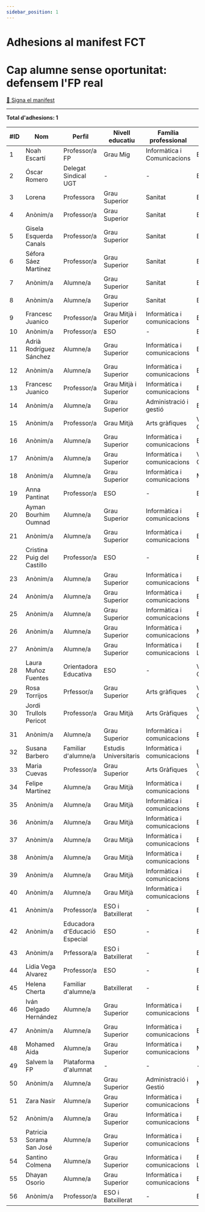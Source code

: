 ```yaml
---
sidebar_position: 1
---
```


# Adhesions al manifest FCT

# Cap alumne sense oportunitat: defensem l'FP real

[📌 Signa el manifest](https://forms.gle/qSU4UQjza6Y1oJqi6)

---

**Total d'adhesions: 1**

| #ID | Nom | Perfil | Nivell educatiu | Família professional | Territori |
|----|------|--------|----------------|----------------------|-----------|
| 1  | Noah Escartí | Professor/a FP | Grau Mig | Informàtica i Comunicacions | Barcelonès |
| 2  | Óscar Romero | Delegat Sindical UGT | - | - | Barcelonès |
| 3  | Lorena | Professora | Grau Superior | Sanitat | Barcelonès |
| 4  | Anònim/a | Professor/a | Grau Superior | Sanitat | Barcelonès |
| 5  | Gisela Esquerda Canals | Professor/a | Grau Superior | Sanitat | Barcelonès |
| 6  | Séfora Sáez Martínez | Professor/a | Grau Superior | Sanitat | Barcelonès |
| 7  | Anònim/a | Alumne/a | Grau Superior | Sanitat | Barcelonès |
| 8  | Anònim/a | Alumne/a | Grau Superior | Sanitat | Barcelonès |
| 9  | Francesc Juanico | Professor/a | Grau Mitjà i Superior | Informàtica i comunicacions | Barcelonès |
| 10  | Anònim/a | Professor/a | ESO | - | Barcelonès |
| 11  | Adrià Rodríguez Sánchez | Alumne/a | Grau Superior | Informàtica i comunicacions | Barcelonès |
| 12  | Anònim/a | Alumne/a | Grau Superior | Informàtica i comunicacions | Barcelonès |
| 13  | Francesc Juanico | Professor/a | Grau Mitjà i Superior | Informàtica i comunicacions | Barcelonès |
| 14  | Anònim/a | Alumne/a | Grau Superior | Administració i gestió | Barcelonès |
| 15  | Anònim/a | Professor/a | Grau Mitjà | Arts gràfiques | Vallès Occidental |
| 16  | Anònim/a | Alumne/a | Grau Superior | Informàtica i comunicacions | Barcelonès |
| 17  | Anònim/a | Alumne/a | Grau Superior | Informàtica i comunicacions | Vallès Oriental |
| 18  | Anònim/a | Alumne/a | Grau Superior | Informàtica i comunicacions | Maresme |
| 19  | Anna Pantinat | Professor/a | ESO | - | Barcelonès |
| 20  | Ayman Bourhim Oumnad | Alumne/a | Grau Superior | Informàtica i comunicacions | Barcelonès |
| 21  | Anònim/a | Alumne/a | Grau Superior | Informàtica i comunicacions | Barcelonès |
| 22  | Cristina Puig del Castillo | Professor/a | ESO | - | Barcelonès |
| 23  | Anònim/a | Alumne/a | Grau Superior | Informàtica i comunicacions | Barcelonès |
| 24  | Anònim/a | Alumne/a | Grau Superior | Informàtica i comunicacions | Barcelonès |
| 25  | Anònim/a | Alumne/a | Grau Superior | Informàtica i comunicacions | Barcelonès |
| 26  | Anònim/a | Alumne/a | Grau Superior | Informàtica i comunicacions | Maresme |
| 27  | Anònim/a | Alumne/a | Grau Superior | Informàtica i comunicacions | Baix Llobregat |
| 28  | Laura Muñoz Fuentes | Orientadora Educativa | ESO | - | Vallès Occidental |
| 29  | Rosa Torrijos | Prfessor/a | Grau Superior | Arts gràfiques | Vallès Occidental |
| 30  | Jordi Trullols Pericot | Professor/a | Grau Mitjà | Arts Gràfiques | Vallès Occidental |
| 31  | Anònim/a | Alumne/a | Grau Superior | Informàtica i comunicacions | Barcelonès |
| 32  | Susana Barbero | Familiar d'alumne/a | Estudis Universitaris | Informàtica i comunicacions | Barcelonès |
| 33  | Maria Cuevas | Professor/a | Grau Superior | Arts Gràfiques | Vallès Occidental |
| 34  | Felipe Martínez | Alumne/a | Grau Mitjà | Informàtica i comunicacions | Barcelonès |
| 35  | Anònim/a | Alumne/a | Grau Mitjà | Informàtica i comunicacions | Barcelonès |
| 36  | Anònim/a | Alumne/a | Grau Mitjà | Informàtica i comunicacions | Barcelonès |
| 37  | Anònim/a | Alumne/a | Grau Mitjà | Informàtica i comunicacions | Barcelonès |
| 38  | Anònim/a | Alumne/a | Grau Mitjà | Informàtica i comunicacions | Barcelonès |
| 39  | Anònim/a | Alumne/a | Grau Mitjà | Informàtica i comunicacions | Barcelonès |
| 40  | Anònim/a | Alumne/a | Grau Mitjà | Informàtica i comunicacions | Barcelonès |
| 41  | Anònim/a | Professor/a | ESO i Batxillerat | - | Barcelonès |
| 42  | Anònim/a | Educadora d'Educació Especial | ESO | - | Barcelonès |
| 43  | Anònim/a | Prfessora/a | ESO i Batxillerat | - | Barcelonès |
| 44  | Lidia Vega Alvarez | Professor/a | ESO | - | Barcelonès |
| 45  | Helena Cherta | Familiar d'alumne/a | Batxillerat | - | Barcelonès |
| 46  | Iván Delgado Hernández | Alumne/a | Grau Superior | Informàtica i comunicacions | Barcelonès |
| 47  | Anònim/a | Alumne/a | Grau Superior | Informàtica i comunicacions | Barcelonès |
| 48  | Mohamed Aida | Alumne/a | Grau Superior | Informàtica i comunicacions | Maresme |
| 49  | Salvem la FP | Plataforma d'alumnat | - | - | - |
| 50  | Anònim/a | Alumne/a | Grau Superior | Administració i Gestió | Maresme |
| 51  | Zara Nasir | Alumne/a | Grau Superior | Informàtica i comunicacions | Barcelonès |
| 52  | Anònim/a | Alumne/a | Grau Superior | Informàtica i comunicacions | Barcelonès |
| 53  | Patricia Sorama San José | Alumne/a | Grau Superior | Informàtica i comunicacions | Barcelonès |
| 54  | Santino Colmena | Alumne/a | Grau Superior | Informàtica i comunicacions | Baix Llobregat |
| 55  | Dhayan Osorio | Alumne/a | Grau Superior | Informàtica i comunicacions | Barcelonès |
| 56  | Anònim/a | Professor/a | ESO i Batxillerat | - | Barcelonès |











